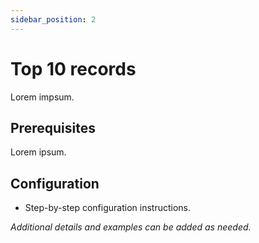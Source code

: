 ```yaml
---
sidebar_position: 2
---
```


# Top 10 records

Lorem impsum.

## Prerequisites

Lorem ipsum.

## Configuration

- Step-by-step configuration instructions.

_Additional details and examples can be added as needed._